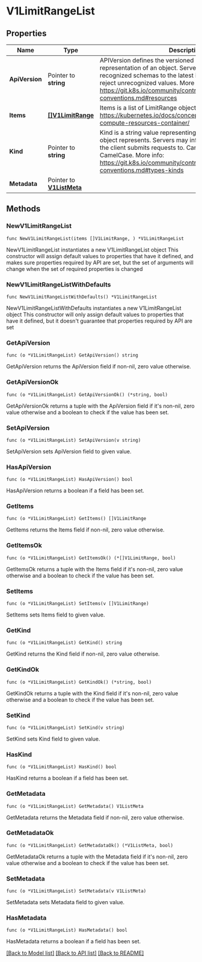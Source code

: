 # V1LimitRangeList

## Properties

Name | Type | Description | Notes
------------ | ------------- | ------------- | -------------
**ApiVersion** | Pointer to **string** | APIVersion defines the versioned schema of this representation of an object. Servers should convert recognized schemas to the latest internal value, and may reject unrecognized values. More info: https://git.k8s.io/community/contributors/devel/api-conventions.md#resources | [optional] 
**Items** | [**[]V1LimitRange**](V1LimitRange.md) | Items is a list of LimitRange objects. More info: https://kubernetes.io/docs/concepts/configuration/manage-compute-resources-container/ | 
**Kind** | Pointer to **string** | Kind is a string value representing the REST resource this object represents. Servers may infer this from the endpoint the client submits requests to. Cannot be updated. In CamelCase. More info: https://git.k8s.io/community/contributors/devel/api-conventions.md#types-kinds | [optional] 
**Metadata** | Pointer to [**V1ListMeta**](V1ListMeta.md) |  | [optional] 

## Methods

### NewV1LimitRangeList

`func NewV1LimitRangeList(items []V1LimitRange, ) *V1LimitRangeList`

NewV1LimitRangeList instantiates a new V1LimitRangeList object
This constructor will assign default values to properties that have it defined,
and makes sure properties required by API are set, but the set of arguments
will change when the set of required properties is changed

### NewV1LimitRangeListWithDefaults

`func NewV1LimitRangeListWithDefaults() *V1LimitRangeList`

NewV1LimitRangeListWithDefaults instantiates a new V1LimitRangeList object
This constructor will only assign default values to properties that have it defined,
but it doesn't guarantee that properties required by API are set

### GetApiVersion

`func (o *V1LimitRangeList) GetApiVersion() string`

GetApiVersion returns the ApiVersion field if non-nil, zero value otherwise.

### GetApiVersionOk

`func (o *V1LimitRangeList) GetApiVersionOk() (*string, bool)`

GetApiVersionOk returns a tuple with the ApiVersion field if it's non-nil, zero value otherwise
and a boolean to check if the value has been set.

### SetApiVersion

`func (o *V1LimitRangeList) SetApiVersion(v string)`

SetApiVersion sets ApiVersion field to given value.

### HasApiVersion

`func (o *V1LimitRangeList) HasApiVersion() bool`

HasApiVersion returns a boolean if a field has been set.

### GetItems

`func (o *V1LimitRangeList) GetItems() []V1LimitRange`

GetItems returns the Items field if non-nil, zero value otherwise.

### GetItemsOk

`func (o *V1LimitRangeList) GetItemsOk() (*[]V1LimitRange, bool)`

GetItemsOk returns a tuple with the Items field if it's non-nil, zero value otherwise
and a boolean to check if the value has been set.

### SetItems

`func (o *V1LimitRangeList) SetItems(v []V1LimitRange)`

SetItems sets Items field to given value.


### GetKind

`func (o *V1LimitRangeList) GetKind() string`

GetKind returns the Kind field if non-nil, zero value otherwise.

### GetKindOk

`func (o *V1LimitRangeList) GetKindOk() (*string, bool)`

GetKindOk returns a tuple with the Kind field if it's non-nil, zero value otherwise
and a boolean to check if the value has been set.

### SetKind

`func (o *V1LimitRangeList) SetKind(v string)`

SetKind sets Kind field to given value.

### HasKind

`func (o *V1LimitRangeList) HasKind() bool`

HasKind returns a boolean if a field has been set.

### GetMetadata

`func (o *V1LimitRangeList) GetMetadata() V1ListMeta`

GetMetadata returns the Metadata field if non-nil, zero value otherwise.

### GetMetadataOk

`func (o *V1LimitRangeList) GetMetadataOk() (*V1ListMeta, bool)`

GetMetadataOk returns a tuple with the Metadata field if it's non-nil, zero value otherwise
and a boolean to check if the value has been set.

### SetMetadata

`func (o *V1LimitRangeList) SetMetadata(v V1ListMeta)`

SetMetadata sets Metadata field to given value.

### HasMetadata

`func (o *V1LimitRangeList) HasMetadata() bool`

HasMetadata returns a boolean if a field has been set.


[[Back to Model list]](../README.md#documentation-for-models) [[Back to API list]](../README.md#documentation-for-api-endpoints) [[Back to README]](../README.md)


